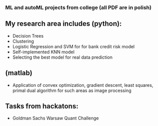 ### ML and autoML projects from college (all PDF are in polish)
## My research area includes (python):
- Decision Trees
- Clustering
- Logistic Regression and SVM for for bank credit risk model
- Self-implemented KNN model
- Selecting the best model for real data prediction
## (matlab)
- Application of convex optimization, gradient descent, least squares, primal dual algorithm for such areas as image processing
## Tasks from hackatons:
- Goldman Sachs Warsaw Quant Challenge
